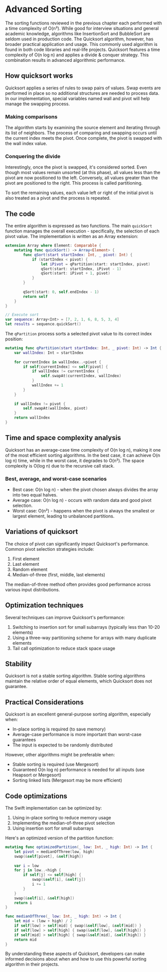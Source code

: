 # Advanced Sorting

The sorting functions reviewed in the previous chapter each performed with a time complexity of O(n&#178;). While good for interview situations and general academic knowledge, algorithms like InsertionSort and BubbleSort are seldom used in production code. The Quicksort algorithm, however, has broader practical application and usage. This commonly used algorithm is found in both code libraries and real-life projects. Quicksort features a time complexity of O(n log n) and applies a divide & conquer strategy. This combination results in advanced algorithmic performance.

## How quicksort works

Quicksort applies a series of rules to swap pairs of values. Swap events are performed in place so no additional structures are needed to process data. In our implementation, special variables named wall and pivot will help manage the swapping process.

### Making comparisons

The algorithm starts by examining the source element and iterating through its list of neighbors. The process of comparing and swapping occurs until the current index meets the pivot. Once complete, the pivot is swapped with the wall index value.

### Conquering the divide

Interestingly, once the pivot is swapped, it's considered sorted. Even though most values remain unsorted (at this phase), all values less than the pivot are now positioned to the left. Conversely, all values greater than the pivot are positioned to the right. This process is called partitioning.

To sort the remaining values, each value left or right of the initial pivot is also treated as a pivot and the process is repeated.

## The code

The entire algorithm is expressed as two functions. The main `quickSort` function manages the overall execution - specifically, the selection of each pivot value. The implementation is written as an Array extension:

```swift
extension Array where Element: Comparable {
    mutating func quickSort() -> Array<Element> {
        func qSort(start startIndex: Int, _ pivot: Int) {
            if (startIndex < pivot) {
                let iPivot = qPartition(start: startIndex, pivot)
                qSort(start: startIndex, iPivot - 1)
                qSort(start: iPivot + 1, pivot)
            }
        }
        
        qSort(start: 0, self.endIndex - 1)
        return self
    }
}

// Execute sort
var sequence: Array<Int> = [7, 2, 1, 6, 8, 5, 3, 4]
let results = sequence.quickSort()
```

The `qPartition` process sorts a selected pivot value to its correct index position:

```swift
mutating func qPartition(start startIndex: Int, _ pivot: Int) -> Int {
    var wallIndex: Int = startIndex
    
    for currentIndex in wallIndex..<pivot {
        if self[currentIndex] <= self[pivot] {
            if wallIndex != currentIndex {
                self.swapAt(currentIndex, wallIndex)
            }
            wallIndex += 1
        }
    }
    
    if wallIndex != pivot {
        self.swapAt(wallIndex, pivot)
    }
    return wallIndex
}
```

## Time and space complexity analysis

Quicksort has an average-case time complexity of O(n log n), making it one of the most efficient sorting algorithms. In the best case, it can achieve O(n log n) time, while in the worst case, it degrades to O(n&#178;). The space complexity is O(log n) due to the recursive call stack.

### Best, average, and worst-case scenarios

- Best case: O(n log n) - when the pivot chosen always divides the array into two equal halves.
- Average case: O(n log n) - occurs with random data and good pivot selection.
- Worst case: O(n&#178;) - happens when the pivot is always the smallest or largest element, leading to unbalanced partitions.

## Variations of quicksort

The choice of pivot can significantly impact Quicksort's performance. Common pivot selection strategies include:

1. First element
2. Last element
3. Random element
4. Median-of-three (first, middle, last elements)

The median-of-three method often provides good performance across various input distributions.

## Optimization techniques

Several techniques can improve Quicksort's performance:

1. Switching to insertion sort for small subarrays (typically less than 10-20 elements)
2. Using a three-way partitioning scheme for arrays with many duplicate elements
3. Tail call optimization to reduce stack space usage

## Stability

Quicksort is not a stable sorting algorithm. Stable sorting algorithms maintain the relative order of equal elements, which Quicksort does not guarantee.

## Practical Considerations

Quicksort is an excellent general-purpose sorting algorithm, especially when:

- In-place sorting is required (to save memory)
- Average-case performance is more important than worst-case guarantees
- The input is expected to be randomly distributed

However, other algorithms might be preferable when:

- Stable sorting is required (use Mergesort)
- Guaranteed O(n log n) performance is needed for all inputs (use Heapsort or Mergesort)
- Sorting linked lists (Mergesort may be more efficient)

## Code optimizations

The Swift implementation can be optimized by:

1. Using in-place sorting to reduce memory usage
2. Implementing the median-of-three pivot selection
3. Using insertion sort for small subarrays

Here's an optimized version of the partition function:

```swift
mutating func optimizedPartition(_ low: Int, _ high: Int) -> Int {
    let pivot = medianOfThree(low, high)
    swap(&self[pivot], &self[high])
    
    var i = low
    for j in low..<high {
        if self[j] <= self[high] {
            swap(&self[i], &self[j])
            i += 1
        }
    }
    swap(&self[i], &self[high])
    return i
}

func medianOfThree(_ low: Int, _ high: Int) -> Int {
    let mid = (low + high) / 2
    if self[low] > self[mid] { swap(&self[low], &self[mid]) }
    if self[low] > self[high] { swap(&self[low], &self[high]) }
    if self[mid] > self[high] { swap(&self[mid], &self[high]) }
    return mid
}
```

By understanding these aspects of Quicksort, developers can make informed decisions about when and how to use this powerful sorting algorithm in their projects.
